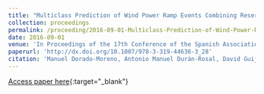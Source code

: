 ```yaml
---
title: "Multiclass Prediction of Wind Power Ramp Events Combining Reservoir Computing and Support Vector Machines"
collection: proceedings
permalink: /proceeding/2016-09-01-Multiclass-Prediction-of-Wind-Power-Ramp-Events-Combining-Reservoir-Computing-and-Support-Vector-Machines
date: 2016-09-01
venue: 'In Proceedings of the 17th Conference of the Spanish Association for Artificial Intelligence (CAEPIA 2016)'
paperurl: 'http://dx.doi.org/10.1007/978-3-319-44636-3_28'
citation: 'Manuel Dorado-Moreno, Antonio Manuel Durán-Rosal, David Guijo-Rubio, **Pedro Antonio Gutiérrez**, L. Prieto, Sancho Salcedo-Sanz, César Hervás-Martínez, &quot;Multiclass Prediction of Wind Power Ramp Events Combining Reservoir Computing and Support Vector Machines.&quot; In Proceedings of the 17th Conference of the Spanish Association for Artificial Intelligence (CAEPIA 2016), Lecture Notes in Computer Science (LNCS), Vol. 9868, 2016, Salamanca (Spain), pp.300-309.'
---
```

[Access paper here](http://dx.doi.org/10.1007/978-3-319-44636-3_28){:target="_blank"}
